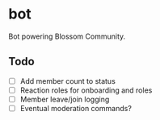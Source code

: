 # bot

Bot powering Blossom Community.

## Todo

- [ ] Add member count to status
- [ ] Reaction roles for onboarding and roles
- [ ] Member leave/join logging
- [ ] Eventual moderation commands?
